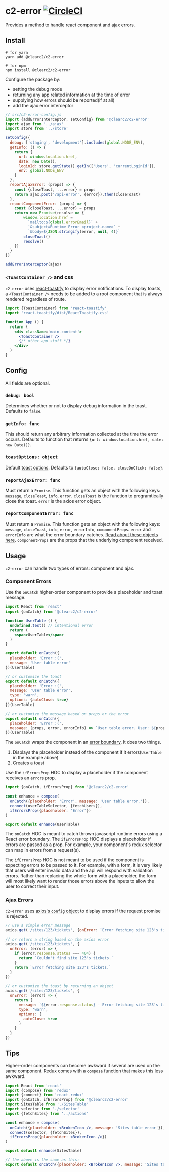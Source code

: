 # c2-error [![CircleCI](https://circleci.com/gh/ClearC2/c2-error.svg?style=svg)](https://circleci.com/gh/ClearC2/c2-error)

Provides a method to handle react component and ajax errors.

## Install

```
# for yarn
yarn add @clearc2/c2-error

# for npm
npm install @clearc2/c2-error
```

Configure the package by:
- setting the debug mode
- returning any app related information at the time of error
- supplying how errors should be reported(if at all)
- add the ajax error interceptor

```js
// src/c2-error-config.js
import {addErrorInterceptor, setConfig} from '@clearc2/c2-error'
import ajax from '../ajax'
import store from '../store'

setConfig({
  debug: ['staging', 'development'].includes(global.NODE_ENV),
  getInfo: () => {
    return {
      url: window.location.href,
      date: new Date(),
      loginId: store.getState().getIn(['Users', 'currentLoginId']),
      env: global.NODE_ENV
    }
  },
  reportAjaxError: (props) => {
    const {closeToast, ...error} = props
    return ajax.post('/api-error', {error}).then(closeToast)
  },
  reportComponentError: (props) => {
    const {closeToast, ...error} = props
    return new Promise(resolve => {
        window.location.href =
          `mailto:${global.errorEmail}` +
          `&subject=Runtime Error <project-name>` +
          `&body=${JSON.stringify(error, null, 4)}`
        closeToast()
        resolve()
    })
  }
})

addErrorInterceptor(ajax)
```

### `<ToastContainer />` and css
`c2-error` uses [react-toastify](https://github.com/fkhadra/react-toastify) to display error notifications. To display
toasts, a `<ToastContainer />` needs to be added to a root component that is always rendered regardless of route.

```jsx
import {ToastContainer} from 'react-toastify'
import 'react-toastify/dist/ReactToastify.css'

function App () {
  return (
    <div className='main-content'>
      <ToastContainer />
      {/* other app stuff */}
    </div>
  )
}
```

## Config
All fields are optional.

### `debug: bool`
Determines whether or not to display debug information in the toast. Defaults to `false`.

### `getInfo: func`
This should return any arbitrary information collected at the time the error occurs. Defaults to function that returns
`{url: window.location.href, date: new Date()}`.

### `toastOptions: object`
Default [toast options](https://github.com/fkhadra/react-toastify#toast). Defaults to `{autoClose: false, closeOnClick: false}`.

### `reportAjaxError: func`
Must return a `Promise`. This function gets an object with the following keys: `message`, `closeToast`, `info`, `error`.
`closeToast` is the function to programtically close the toast. `error` is the axios error object.

### `reportComponentError: func`
Must return a `Promise`. This function gets an object with the following keys: `message`, `closeToast`, `info`, `error`,
`errorInfo`, `componentProps`.
`error` and `errorInfo` are what the error boundary catches.
[Read about these objects here](https://reactjs.org/docs/error-boundaries.html#componentdidcatch-parameters). `componentProps`
are the props that the underlying component received.

## Usage

`c2-error` can handle two types of errors: component and ajax.

### Component Errors

Use the `onCatch` higher-order component to provide a placeholder and toast message.

```jsx
import React from 'react'
import {onCatch} from '@clearc2/c2-error'

function UserTable () {
  undefined.test() // intentional error
  return (
    <span>UserTable</span>
  )
}

export default onCatch({
  placeholder: 'Error :(',
  message: 'User table error'
})(UserTable)

// or customize the toast
export default onCatch({
  placeholder: 'Error :(',
  message: 'User table error',
  type: 'warn',
  options: {autoClose: true}
})(UserTable)

// or customize the message based on props or the error
export default onCatch({
  placeholder: 'Error :(',
  message: (props, error, errorInfo) => `User table error. User: ${props.loginId}`
})(UserTable)

```

The `onCatch` wraps the component in an [error boundary](https://reactjs.org/docs/error-boundaries.html). It does two
things.

1. Displays the placeholder instead of the component if it errors(`UserTable` in the example above)
2. Creates a toast

Use the `ifErrorsProp` HOC to display a placeholder if the component receives an `errors` prop.

```jsx
import {onCatch, ifErrorsProp} from '@clearc2/c2-error'

const enhance = compose(
  onCatch({placeholder: 'Error', message: 'User table error.'}),
  connect(userTableSelector, {fetchUsers}),
  ifErrorsProp({placeholder: 'Error'})
)

export default enhance(UserTable)
```

The `onCatch` HOC is meant to catch thrown javascript runtime errors using a React error boundary. The `ifErrorsProp` HOC displays a placeholder if errors are passed as a prop. For example, your component's redux selector can map in errors from a request(s).

The `ifErrorsProp` HOC is not meant to be used if the component is expecting errors to be passed to it. For example, with a form, it is very likely that users will enter invalid data and the api will respond with validation errors. Rather than replacing the whole form with a placeholder, the form will most likely want to render those errors above the inputs to allow the user to correct their input.

### Ajax Errors
`c2-error` uses [axios's `config` object](https://github.com/axios/axios#request-method-aliases) to display errors if
the request promise is rejected.

```js
// use a simple error message
axios.get('/sites/123/tickets', {onError: `Error fetching site 123's tickets.`})

// or return a string based on the axios error
axios.get('/sites/123/tickets', {
  onError: (error) => {
    if (error.response.status === 404) {
      return `Couldn't find site 123's tickets.`
    }
    return `Error fetching site 123's tickets.`
  }
})

// or customize the toast by returning an object
axios.get('/sites/123/tickets', {
  onError: (error) => {
    return {
      message: `${error.response.status} - Error fetching site 123's tickets.`,
      type: 'warn',
      options: {
        autoClose: true
      }
    }
  }
})
```

## Tips
Higher-order components can become awkward if several are used on the same component. Redux comes with a `compose`
function that makes this less awkward.


```jsx
import React from 'react'
import {compose} from 'redux'
import {connect} from 'react-redux'
import {onCatch, ifErrorsProp} from '@clearc2/c2-error'
import SitesTable from './SitesTable'
import selector from './selector'
import {fetchSites} from '../actions'

const enhance = compose(
  onCatch({placeholder: <BrokenIcon />, message: 'Sites table error'}),
  connect(selector, {fetchSites}),
  ifErrorsProp({placeholder: <BrokenIcon />})
)

export default enhance(SitesTable)

// the above is the same as this:
export default onCatch({placeholder: <BrokenIcon />, message: 'Sites table error'})(connect(selector, {fetchSites})(ifErrorsProp({placeholder: <BrokenIcon />})(UserTable)))
```
